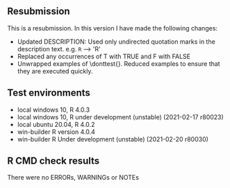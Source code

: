 ## Resubmission
This is a resubmission. In this version I have made the following changes:

* Updated DESCRIPTION: Used only undirected quotation marks in the description text. e.g. `R` --> 'R'
* Replaced any occurrences of T with TRUE and F with FALSE
* Unwrapped examples of \donttest{}. Reduced examples to ensure that they are executed quickly.

## Test environments
* local windows 10, R 4.0.3
* local windows 10, R under development (unstable) (2021-02-17 r80023)
* local ubuntu 20.04, R 4.0.2
* win-builder  R version 4.0.4
* win-builder R Under development (unstable) (2021-02-20 r80030)

## R CMD check results

There were no ERRORs, WARNINGs or NOTEs


